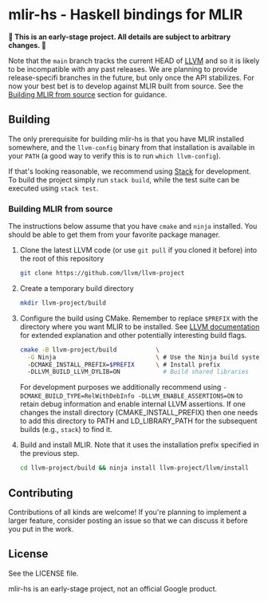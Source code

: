 # mlir-hs - Haskell bindings for MLIR

**🚨 This is an early-stage project. All details are subject to arbitrary changes. 🚨**

Note that the `main` branch tracks the current HEAD of [LLVM](https://github.com/llvm/llvm-project)
and so it is likely to be incompatible with any past releases. We are planning to
provide release-specifi branches in the future, but only once the API stabilizes.
For now your best bet is to develop against MLIR built from source. See the
[Building MLIR from source](#building-mlir-from-source) section for guidance.

## Building

The only prerequisite for building mlir-hs is that you have MLIR installed
somewhere, and the `llvm-config` binary from that installation is available
in your `PATH` (a good way to verify this is to run `which llvm-config`).

If that's looking reasonable, we recommend using [Stack](https://haskellstack.org)
for development. To build the project simply run `stack build`, while the test
suite can be executed using `stack test`.

### Building MLIR from source

The instructions below assume that you have `cmake` and `ninja` installed.
You should be able to get them from your favorite package manager.

  1. Clone the latest LLVM code (or use `git pull` if you cloned it before) into the root of this repository
     ```bash
     git clone https://github.com/llvm/llvm-project
     ```

  2. Create a temporary build directory
     ```bash
     mkdir llvm-project/build
     ```

  3. Configure the build using CMake. Remember to replace `$PREFIX` with the directory
     where you want MLIR to be installed. See [LLVM documentation](https://llvm.org/docs/CMake.html)
     for extended explanation and other potentially interesting build flags.
     ```bash
     cmake -B llvm-project/build           \
       -G Ninja                            \ # Use the Ninja build system
       -DCMAKE_INSTALL_PREFIX=$PREFIX      \ # Install prefix
       -DLLVM_BUILD_LLVM_DYLIB=ON            # Build shared libraries
     ```
     For development purposes we additionally recommend using
     `-DCMAKE_BUILD_TYPE=RelWithDebInfo -DLLVM_ENABLE_ASSERTIONS=ON`
     to retain debug information and enable internal LLVM assertions. If one changes
     the install directory (CMAKE_INSTALL_PREFIX) then one needs to add this directory
     to PATH and LD_LIBRARY_PATH for the subsequent builds (e.g., `stack`) to find it.

  4. Build and install MLIR. Note that it uses the installation prefix specified
     in the previous step.
     ```bash
     cd llvm-project/build && ninja install llvm-project/llvm/install
     ```

## Contributing

Contributions of all kinds are welcome! If you're planning to implement a larger feature,
consider posting an issue so that we can discuss it before you put in the work.

## License

See the LICENSE file.

mlir-hs is an early-stage project, not an official Google product.

